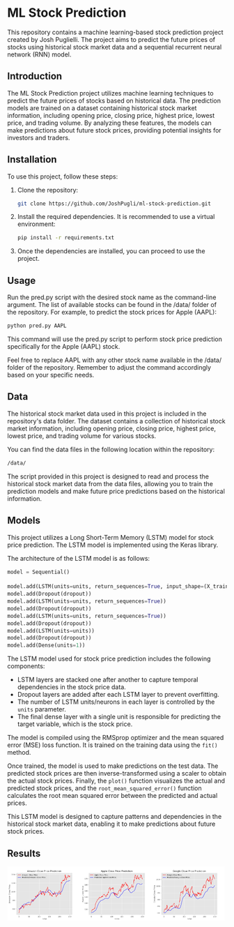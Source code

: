 # ML Stock Prediction 

This repository contains a machine learning-based stock prediction project created by Josh Puglielli. The project aims to predict the future prices of stocks using historical stock market data and a sequential recurrent neural network (RNN) model. 


## Introduction 

The ML Stock Prediction project utilizes machine learning techniques to predict the future prices of stocks based on historical data. The prediction models are trained on a dataset containing historical stock market information, including opening price, closing price, highest price, lowest price, and trading volume. By analyzing these features, the models can make predictions about future stock prices, providing potential insights for investors and traders.

## Installation 

To use this project, follow these steps:

1. Clone the repository:

    ```bash
    git clone https://github.com/JoshPugli/ml-stock-prediction.git 
    ```

2. Install the required dependencies. It is recommended to use a virtual environment:

    ```bash
    pip install -r requirements.txt 
    ```

3. Once the dependencies are installed, you can proceed to use the project.

## Usage

Run the pred.py script with the desired stock name as the command-line argument. The list of available stocks can be found in the /data/ folder of the repository. For example, to predict the stock prices for Apple (AAPL):

```bash
python pred.py AAPL
```
This command will use the pred.py script to perform stock price prediction specifically for the Apple (AAPL) stock.

Feel free to replace AAPL with any other stock name available in the /data/ folder of the repository. Remember to adjust the command accordingly based on your specific needs.


## Data 

The historical stock market data used in this project is included in the repository's data folder. The dataset contains a collection of historical stock market information, including opening price, closing price, highest price, lowest price, and trading volume for various stocks.

You can find the data files in the following location within the repository:

```bash
/data/
```

The script provided in this project is designed to read and process the historical stock market data from the data files, allowing you to train the prediction models and make future price predictions based on the historical information.

## Models 

This project utilizes a Long Short-Term Memory (LSTM) model for stock price prediction. The LSTM model is implemented using the Keras library.

The architecture of the LSTM model is as follows:

```python
model = Sequential()

model.add(LSTM(units=units, return_sequences=True, input_shape=(X_train.shape[1], 1)))
model.add(Dropout(dropout))
model.add(LSTM(units=units, return_sequences=True))
model.add(Dropout(dropout))
model.add(LSTM(units=units, return_sequences=True))
model.add(Dropout(dropout))
model.add(LSTM(units=units))
model.add(Dropout(dropout))
model.add(Dense(units=1))
```

The LSTM model used for stock price prediction includes the following components:

- LSTM layers are stacked one after another to capture temporal dependencies in the stock price data.
- Dropout layers are added after each LSTM layer to prevent overfitting.
- The number of LSTM units/neurons in each layer is controlled by the `units` parameter.
- The final dense layer with a single unit is responsible for predicting the target variable, which is the stock price.

The model is compiled using the RMSprop optimizer and the mean squared error (MSE) loss function. It is trained on the training data using the `fit()` method.

Once trained, the model is used to make predictions on the test data. The predicted stock prices are then inverse-transformed using a scaler to obtain the actual stock prices. Finally, the `plot()` function visualizes the actual and predicted stock prices, and the `root_mean_squared_error()` function calculates the root mean squared error between the predicted and actual prices.

This LSTM model is designed to capture patterns and dependencies in the historical stock market data, enabling it to make predictions about future stock prices.


## Results 

<div style="display:flex;">
  <img src="/figures/amazon_prediction.png" alt="Image 1" style="width:33%;">
  <img src="/figures/apple_prediction.png" alt="Image 2" style="width:33%;">
  <img src="/figures/google_prediction.png" alt="Image 3" style="width:33%;">
</div>
